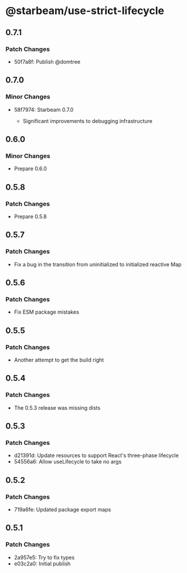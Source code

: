 # @starbeam/use-strict-lifecycle

## 0.7.1

### Patch Changes

- 50f7a8f: Publish @domtree

## 0.7.0

### Minor Changes

- 58f7974: Starbeam 0.7.0

  - Significant improvements to debugging infrastructure

## 0.6.0

### Minor Changes

- Prepare 0.6.0

## 0.5.8

### Patch Changes

- Prepare 0.5.8

## 0.5.7

### Patch Changes

- Fix a bug in the transition from uninitialized to initialized reactive Map

## 0.5.6

### Patch Changes

- Fix ESM package mistakes

## 0.5.5

### Patch Changes

- Another attempt to get the build right

## 0.5.4

### Patch Changes

- The 0.5.3 release was missing dists

## 0.5.3

### Patch Changes

- d21391d: Update resources to support React's three-phase lifecycle
- 54556a6: Allow useLifecycle to take no args

## 0.5.2

### Patch Changes

- 719a6fe: Updated package export maps

## 0.5.1

### Patch Changes

- 2a957e5: Try to fix types
- e03c2a0: Initial publish
